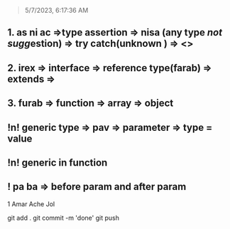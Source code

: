 > 5/7/2023, 6:17:36 AM

## 1.  as ni ac =>type assertion => nisa (any type *not sugg*estion) => try catch(unknown ) => <>

## 2.  irex  => interface => reference type(farab) => extends =>

## 3.  furab => function => array => object

##  !n! generic type => pav => parameter => type = value

## !n! generic in function 
##  ! pa ba => before param and after param

1 Amar Ache Jol 

git add .
git commit -m 'done'
git push